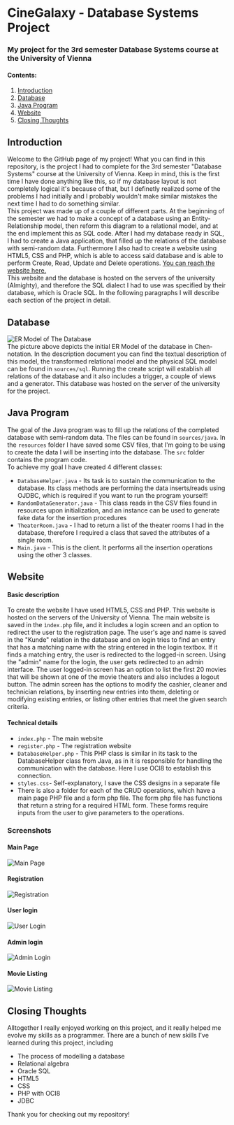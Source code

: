 # CineGalaxy - Database Systems Project
### My project for the 3rd semester Database Systems course at the University of Vienna

#### Contents:
  1. [Introduction](#intro)
  2. [Database](#db)
  3. [Java Program](#jp)
  4. [Website](#ws)
  5. [Closing Thoughts](#ct)

<a name="intro"></a>
## Introduction

Welcome to the GitHub page of my project! What you can find in this repository, is the project I had to complete for the 3rd semester "Database Systems" course at the University of Vienna. Keep in mind, this is the first time I have done anything like this, so if my database layout is not completely logical it's because of that, but I definetly realized some of the problems I had initially and I probably wouldn't make similar mistakes the next time I had to do something similar.\
This project was made up of a couple of different parts. At the beginning of the semester we had to make a concept of a database using an Entity-Relationship model, then reform this diagram to a relational model, and at the end implement this as SQL code. After I had my database ready in SQL, I had to create a Java application, that filled up the relations of the database with semi-random data. Furthermore I also had to create a website using HTML5, CSS and PHP, which is able to access said database and is able to perform Create, Read, Update and Delete operations. [You can reach the website here.](http://wwwlab.cs.univie.ac.at/~peteri00/index.php)\
This website and the database is hosted on the servers of the university (Almighty), and therefore the SQL dialect I had to use was specified by their database, which is Oracle SQL. In the following paragraphs I will describe each section of the project in detail.

<a name="db"></a>
## Database

![ER Model of The Database](https://github.com/Zsivony1es/UW-DatabaseProject/blob/main/ER%20Diagram.png)\
The picture above depicts the initial ER Model of the database in Chen-notation. In the description document you can find the textual description of this model, the transformed relational model and the physical SQL model can be found in `sources/sql`. Running the create script will establish all relations of the database and it also includes a trigger, a couple of views and a generator. This database was hosted on the server of the university for the project.

<a name="jp"></a>
## Java Program

The goal of the Java program was to fill up the relations of the completed database with semi-random data. The files can be found in `sources/java`. In the `resources` folder I have saved some CSV files, that I'm going to be using to create the data I will be inserting into the database. The `src` folder contains the program code.\
To achieve my goal I have created 4 different classes:
  + `DatabaseHelper.java` - Its task is to sustain the communication to the database. Its class methods are performing the data inserts/reads using OJDBC, which is required if you want to run the program yourself!
  + `RandomDataGenerator.java` - This class reads in the CSV files found in resources upon initialization, and an instance can be used to generate fake data for the insertion procedures
  + `TheaterRoom.java` - I had to return a list of the theater rooms I had in the database, therefore I required a class that saved the attributes of a single room.
  + `Main.java` - This is the client. It performs all the insertion operations using the other 3 classes.



<a name="ws"></a>
## Website

#### Basic description

To create the website I have used HTML5, CSS and PHP. This website is hosted on the servers of the University of Vienna. The main website is saved in the `ìndex.php` file, and it includes a login screen and an option to redirect the user to the registration page. The user's age and name is saved in the "Kunde" relation in the database and on login tries to find an entry that has a matching name with the string entered in the login textbox. If it finds a matching entry, the user is redirected to the logged-in screen. Using the "admin" name for the login, the user gets redirected to an admin interface. The user logged-in screen has an option to list the first 20 movies that will be shown at one of the movie theaters and also includes a logout button. The admin screen has the options to modify the cashier, cleaner and technician relations, by inserting new entries into them, deleting or modifying existing entries, or listing other entries that meet the given search criteria.

#### Technical details

  + `index.php` - The main website
  + `register.php` - The registration website
  + `DatabaseHelper.php` - This PHP class is similar in its task to the DatabaseHelper class from Java, as in it is responsible for handling the communication with the database. Here I use OCI8 to establish this connection.
  + `styles.css`- Self-explanatory, I save the CSS designs in a separate file
  + There is also a folder for each of the CRUD operations, which have a main page PHP file and a form php file. The form php file has functions that return a string for a required HTML form. These forms require inputs from the user to give parameters to the operations.

### Screenshots
#### Main Page
![Main Page](https://github.com/Zsivony1es/UW-DatabaseProject/blob/main/site_screenshots/main_site.png) 
#### Registration
![Registration](https://github.com/Zsivony1es/UW-DatabaseProject/blob/main/site_screenshots/registration.png) 
#### User login 
![User Login](https://github.com/Zsivony1es/UW-DatabaseProject/blob/main/site_screenshots/user_login.png) 
#### Admin login
![Admin Login](https://github.com/Zsivony1es/UW-DatabaseProject/blob/main/site_screenshots/admin_login.png) 
#### Movie Listing
![Movie Listing](https://github.com/Zsivony1es/UW-DatabaseProject/blob/main/site_screenshots/movie_list.png)

<a name="ct"></a>
## Closing Thoughts

Alltogether I really enjoyed working on this project, and it really helped me evolve my skills as a programmer. There are a bunch of new skills I've learned during this project, including
  + The process of modelling a database
  + Relational algebra
  + Oracle SQL
  + HTML5
  + CSS
  + PHP with OCI8
  + JDBC

Thank you for checking out my repository!



